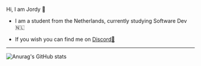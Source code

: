 Hi, I am Jordy 💜

- I am a student from the Netherlands, currently studying Software Dev🇳🇱

- If you wish you can find me on <a href="https://discord.com/users/521321320122941440">Discord🔗</a> 

----

![Anurag's GitHub stats](https://github-readme-stats.vercel.app/api?username=D-Jordy&count_private=true&theme=midnight-purple)


